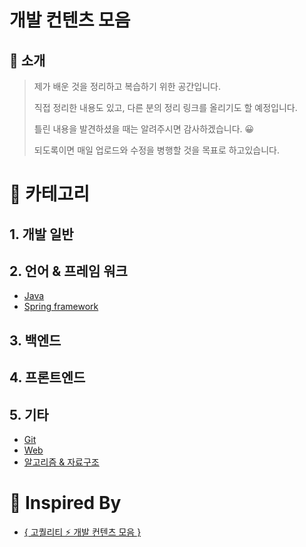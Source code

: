 # 개발 컨텐츠 모음

## 📣 소개

> 제가 배운 것을 정리하고 복습하기 위한 공간입니다.
>
> 직접 정리한 내용도 있고, 다른 분의 정리 링크를 올리기도 할 예정입니다.
>
> 틀린 내용을 발견하셨을 때는 알려주시면 감사하겠습니다. 😀
>
> 되도록이면 매일 업로드와 수정을 병행할 것을 목표로 하고있습니다.

# 📌 카테고리

## 1. 개발 일반

## 2. 언어 & 프레임 워크

- [Java](./2.%20%EC%96%B8%EC%96%B4%20%26%20%ED%94%84%EB%A0%88%EC%9E%84%EC%9B%8C%ED%81%AC/Java)
- [Spring framework](/2.%20%EC%96%B8%EC%96%B4%20%26%20%ED%94%84%EB%A0%88%EC%9E%84%EC%9B%8C%ED%81%AC/Spring%20framework)

## 3. 백엔드

## 4. 프론트엔드

## 5. 기타

- [Git](./5.%20%EA%B8%B0%ED%83%80/Git)
- [Web](./5.%20%EA%B8%B0%ED%83%80/Web)
- [알고리즘 & 자료구조](./5.%20%EA%B8%B0%ED%83%80/Algorithm%20%26%20Data%20Structure)

# 🌊 Inspired By

- [{ 고퀄리티 ⚡ 개발 컨텐츠 모음 }](https://github.com/Integerous/goQuality-dev-contents)
